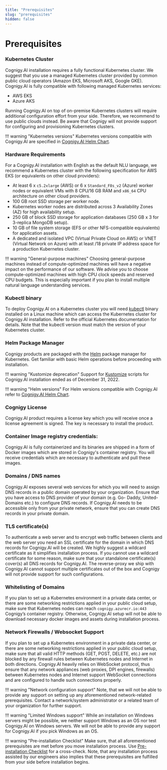 ```yaml
---
title: "Prerequisites"
slug: "prerequisites"
hidden: false
---
```

# Prerequisites

### Kubernetes Cluster
Cognigy.AI installation requires a fully functional Kubernetes cluster. We suggest that you use a managed Kubernetes cluster provided by common public cloud operators (Amazon EKS, Microsoft AKS, Google GKE). Cognigy.AI is fully compatible with following managed Kubernetes services:

- AWS EKS
- Azure AKS

Running Cognigy.AI on top of on-premise Kubernetes clusters will require additional configuration effort from your side. Therefore, we recommend to use public clouds instead. Be aware that Cognigy will not provide support for configuring and provisioning Kubernetes clusters.

!!! warning "Kubernetes versions"
    Kubernetes versions compatible with Cognigy.AI are specified in [Cognigy.AI Helm Chart](https://github.com/Cognigy/cognigy-ai-helm-chart).

### Hardware Requirements
For a Cognigy.AI installation with English as the default NLU language, we recommend a Kubernetes cluster with the following specification for AWS EKS (or equivalents on other cloud providers):

- At least 6 x `c5.2xlarge` (AWS)  or 6 x `Standard_F8s_v2` (Azure) worker nodes or equivalent VMs with 8 CPU/16 GB RAM and `x86_64` CPU architecture on other cloud providers.
- 100 GB root SSD storage per worker node.
- Kubernetes worker nodes are distributed across 3 Availability Zones (AZ) for high availability setup.
- 250 GB of block SSD storage for application databases (250 GB x 3 for 3-replica MongoDB setup).
- 10 GB of file system storage (EFS or other NFS-compatible equivalents) for application assets.
- A dedicated and isolated VPC (Virtual Private Cloud on AWS) or VNET (Virtual Network on Azure) with at least /18 private IP address space for a production Kubernetes cluster.


!!! warning "General-purpose machines"
    Choosing general-purpose machines instead of compute-optimized machines will have a negative impact on the performance of our software. We advise you to choose compute-optimized machines with high CPU clock speeds and reserved CPU budgets. This is especially important if you plan to install multiple natural language understanding services.


### Kubectl binary 
To deploy Cognigy.AI on a Kubernetes cluster you will need [kubectl](https://kubernetes.io/docs/reference/kubectl/) binary installed on a Linux machine which can access the Kubernetes cluster for Cognigy.AI installation. Refer to the official Kubernetes documentation for details. Note that the kubectl version must match the version of your Kubernetes cluster.

### Helm Package Manager
Cognigy products are packaged with the [Helm](https://helm.sh/) package manager for Kubernetes. Get familiar with basic Helm operations before proceeding with installation.

!!! warning "Kustomize deprecation"
    Support for [Kustomize](https://kustomize.io/) scripts for Cognigy.AI installation ended as of December 31, 2022.

!!! warning "Helm versions"
    For Helm versions compatible with Cognigy.AI refer to [Cognigy.AI Helm Chart](https://github.com/Cognigy/cognigy-ai-helm-chart).

### Cognigy License
Cognigy.AI product requires a license key which you will receive once a license agreement is signed. The key is necessary to install the product.

### Container Image registry credentials:
Cognigy.AI is fully containerized and its binaries are shipped in a form of Docker images which are stored in Cognigy's container registry. You will receive credentials which are necessary to authenticate and pull these images.

### Domains / DNS names
Cognigy.AI exposes several web services for which you will need to assign DNS records in a public domain operated by your organization. Ensure that you have access to DNS provider of your domain (e.g. Go- Daddy, United-Domains etc.) to configure DNS records. If Cognigy.AI needs to be accessible only from your private network, ensure that you can create DNS records in your private domain.

### TLS certificate(s)
To authenticate a web server and to encrypt web traffic between clients and the web server you need an SSL certificate for the domain in which DNS records for Cognigy.AI will be created. We highly suggest a wildcard certificate as it simplifies installation process. If you cannot use a wildcard certificate for some reason, make sure that your standalone certificate(s) cover(s) all DNS records for Cognigy.AI. The reverse-proxy we ship with Cognigy.AI cannot support multiple certificates out of the box and Cognigy will not provide support for such configurations.

### Whitelisting of Domains
If you plan to set up a Kubernetes environment in a private data center, or there are some networking restrictions applied in your public cloud setup, make sure that Kubernetes nodes can reach `cognigy.azurecr.io:443` Cognigy’s container registry. Otherwise, Cognigy.AI setup will not be able to download necessary docker images and assets during installation process.

### Network Firewalls / Websocket Support
If you plan to set up a Kubernetes environment in a private data center, or there are some networking restrictions applied in your public cloud setup, make sure that all valid HTTP methods (GET, POST, DELETE, etc.) are not blocked by any firewall rules between Kubernetes nodes and Internet in both directions. Cognigy.AI heavily relies on WebSocket protocol, thus ensure that any network appliances (web proxies, DPI engines, firewalls) between Kubernetes nodes and Internet support WebSocket connections and are configured to handle such connections properly.

!!! warning  "Network configuration support"
    Note, that we will not be able to provide any support on setting up any aforementioned network-related prerequisites. Contact a network/system administrator or a related team of your organization for further support.

!!! warning "Limited Windows support"
    While an installation on Windows servers might be possible, we neither support Windows as an OS nor test Cognigy.AI on Windows servers. We will not be able to provide any support for Cognigy.AI if you pick Windows as an OS.

!!! warning "Pre-installation Checklist"
    Make sure, that all aforementioned prerequisites are met before you move installation process. Use [Pre-installation Checklist](pre-installation-checklist.md) for a cross-check. Note, that any installation process assisted by our engineers also implies that these prerequisites are fulfilled from your side before installation begins.